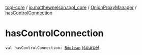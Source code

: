 [topl-core](../../index.md) / [io.matthewnelson.topl_core](../index.md) / [OnionProxyManager](index.md) / [hasControlConnection](./has-control-connection.md)

# hasControlConnection

`val hasControlConnection: `[`Boolean`](https://kotlinlang.org/api/latest/jvm/stdlib/kotlin/-boolean/index.html) [(source)](https://github.com/05nelsonm/TorOnionProxyLibrary-Android/blob/master/topl-core/src/main/java/io/matthewnelson/topl_core/OnionProxyManager.kt#L892)